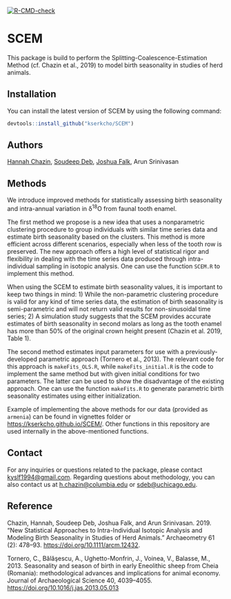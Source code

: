 
<!-- README.md is generated from README.Rmd. Please edit that file -->
<!-- badges: start -->

[![R-CMD-check](https://github.com/kserkcho/SCEM/workflows/R-CMD-check/badge.svg)](https://github.com/kserkcho/SCEM/actions)
<!-- badges: end -->

# SCEM

This package is build to perform the Splitting-Coalescence-Estimation
Method (cf. Chazin et al., 2019) to model birth seasonality in studies
of herd animals.

## Installation

You can install the latest version of SCEM by using the following
command:

``` r
devtools::install_github("kserkcho/SCEM")
```

## Authors

[Hannah Chazin](http://www.hannah-chazin.com/), [Soudeep
Deb](http://soudeepd.github.io/), [Joshua
Falk](http://home.uchicago.edu/~jsfalk/), Arun Srinivasan

## Methods

We introduce improved methods for statistically assessing birth
seasonality and intra-annual variation in δ<sup>18</sup>O from faunal
tooth enamel.

The first method we propose is a new idea that uses a nonparametric
clustering procedure to group individuals with similar time series data
and estimate birth seasonality based on the clusters. This method is
more efficient across different scenarios, especially when less of the
tooth row is preserved. The new approach offers a high level of
statistical rigor and flexibility in dealing with the time series data
produced through intra-individual sampling in isotopic analysis. One can
use the function `SCEM.R` to implement this method.

When using the SCEM to estimate birth seasonality values, it is
important to keep two things in mind: 1) While the non-parametric
clustering procedure is valid for any kind of time series data, the
estimation of birth seasonality is semi-parametric and will not return
valid results for non-sinusoidal time series; 2) A simulation study
suggests that the SCEM provides accurate estimates of birth seasonality
in second molars as long as the tooth enamel has more than 50% of the
original crown height present (Chazin et al. 2019, Table 1).

The second method estimates input parameters for use with a
previously-developed parametric approach (Tornero et al., 2013). The
relevant code for this approach is `makeFits_OLS.R`, while
`makeFits_initial.R` is the code to implement the same method but with
given initial conditions for two parameters. The latter can be used to
show the disadvantage of the existing approach. One can use the function
`makeFits.R` to generate parametric birth seasonality estimates using
either initialization.

Example of implementing the above methods for our data (provided as
`armenia`) can be found in vignettes folder or
<https://kserkcho.github.io/SCEM/>. Other functions in this repository
are used internally in the above-mentioned functions.

## Contact

For any inquiries or questions related to the package, please contact
[kyslf1994@gmail.com](kyslf1994@gmail.com). Regarding questions about
methodology, you can also contact us at
[h.chazin@columbia.edu](h.chazin@columbia.edu) or
[sdeb@uchicago.edu](sdeb@uchicago.edu).

## Reference

Chazin, Hannah, Soudeep Deb, Joshua Falk, and Arun Srinivasan. 2019.
“New Statistical Approaches to Intra-Individual Isotopic Analysis and
Modeling Birth Seasonality in Studies of Herd Animals.” Archaeometry 61
(2): 478–93. <https://doi.org/10.1111/arcm.12432>.

Tornero, C., Bălăşescu, A., Ughetto-Monfrin, J., Voinea, V., Balasse,
M., 2013. Seasonality and season of birth in early Eneolithic sheep from
Cheia (Romania): methodological advances and implications for animal
economy. Journal of Archaeological Science 40, 4039–4055.
<https://doi.org/10.1016/j.jas.2013.05.013>
